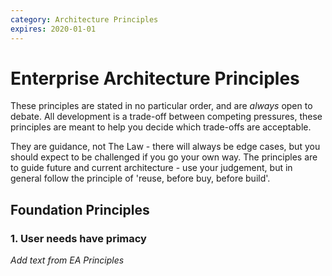 ```yaml
---
category: Architecture Principles
expires: 2020-01-01
---
```


# Enterprise Architecture Principles

These principles are stated in no particular order, and are *always* open to debate.
All development is a trade-off between competing pressures, these principles are
meant to help you decide which trade-offs are acceptable.

They are guidance, not The Law - there will always be edge cases, but you should
expect to be challenged if you go your own way. The principles are to guide future
and current architecture - use your judgement, but in general follow the principle of
'reuse, before buy, before build'.

## Foundation Principles

### 1. User needs have primacy

*Add text from EA Principles*
